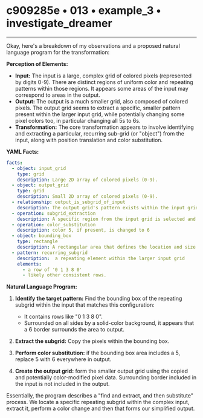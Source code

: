 # c909285e • 013 • example_3 • investigate_dreamer

---
Okay, here's a breakdown of my observations and a proposed natural language program for the transformation:

**Perception of Elements:**

*   **Input:** The input is a large, complex grid of colored pixels (represented by digits 0-9). There are distinct regions of uniform color and repeating patterns within those regions. It appears some areas of the input may correspond to areas in the output.
*   **Output:** The output is a much smaller grid, also composed of colored pixels. The output grid seems to extract a specific, smaller pattern present within the larger input grid, while potentially changing some pixel colors too, in particular changing all 5s to 6s.
*   **Transformation:** The core transformation appears to involve identifying and extracting a particular, recurring sub-grid (or "object") from the input, along with position translation and color substitution.

**YAML Facts:**



```yaml
facts:
  - object: input_grid
    type: grid
    description: Large 2D array of colored pixels (0-9).
  - object: output_grid
    type: grid
    description: Small 2D array of colored pixels (0-9).
  - relationship: output_is_subgrid_of_input
    description: The output grid's pattern exists within the input grid, although potentially with altered colors.
  - operation: subgrid_extraction
    description: A specific region from the input grid is selected and copied.
  - operation: color_substitution
    description: color 5, if present, is changed to 6
  - object: bounding_box
    type: rectangle
    description: A rectangular area that defines the location and size of the pattern to find.
  - pattern: recurring_subgrid
    description:  a repeating element within the larger input grid
    elements:
      - a row of '0 1 3 8 0'
      - likely other consistent rows.
```



**Natural Language Program:**

1.  **Identify the target pattern:** Find the bounding box of the repeating subgrid within the input that matches this configuration:
    * It contains rows like "0 1 3 8 0".
    *   Surrounded on all sides by a solid-color background, it appears that a 6 border surrounds the area to output.

2.  **Extract the subgrid:** Copy the pixels within the bounding box.
3.  **Perform color substitution:** if the bounding box area includes a 5, replace 5 with 6 everywhere in output.
4.  **Create the output grid:** form the smaller output grid using the copied and potentially color-modified pixel data. Surrounding border included in the input is not included in the output.

Essentially, the program describes a "find and extract, and then substitute" process. We locate a specific repeating subgrid within the complex input, extract it, perform a color change and then that forms our simplified output.


